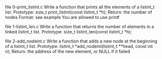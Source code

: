 file 0-print_listint.c Write a function that prints all the elements of a listint_t list.
Prototype: size_t print_listint(const listint_t *h);
Return: the number of nodes
Format: see example
You are allowed to use printf

file 1-listint_len.c  Write a function that returns the number of elements in a linked listint_t list.
Prototype: size_t listint_len(const listint_t *h);

file 2-add_nodeint.c Write a function that adds a new node at the beginning of a listint_t list.
Prototype: listint_t *add_nodeint(listint_t **head, const int n);
Return: the address of the new element, or NULL if it failed



